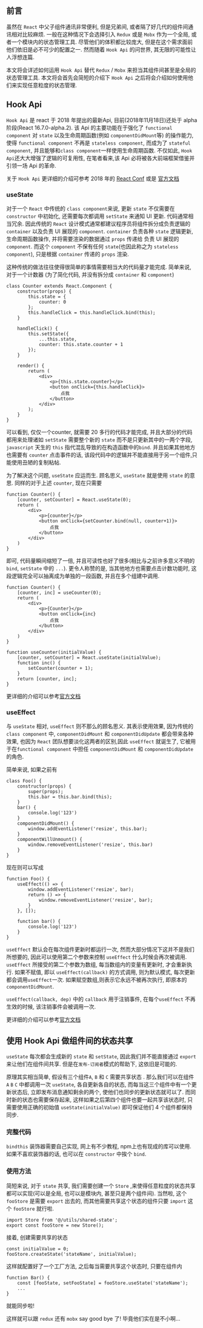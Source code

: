 [//]: # (将Hook Api 用于组件间通讯)
## 前言

虽然在 `React` 中父子组件通讯非常便利, 但是兄弟间, 或者隔了好几代的组件间通讯相对比较麻烦. 一般在这种情况下会选择引入 `Redux` 或是 `Mobx` 作为一个全局, 或者一个模块内的状态管理工具. 尽管他们的体积都比较庞大, 但是在这个需求面前他们依旧是必不可少的配置之一.
然而随着 `Hook Api` 的问世界, 其无限的可能性让人浮想连篇.

本文将会详述如何运用 `Hook Api` 替代 `Redux` / `Mobx` 来担当其组件间甚至是全局的状态管理工具.
本文将会首先会简短的介绍下 `Hook Api` 之后将会介绍如何使用他们来实现任意粒度的状态管理.

## Hook Api

`Hook Api` 是 react 于 2018 年提出的最新Api, 目前(2018年11月18日)还处于 alpha 阶段(React 16.7.0-alpha.2). 该 Api 的主要功能在于强化了 `functional component` 对 `state` 以及生命周期函数(例如 `componentDidMount`等) 的操作能力, 使得 `functional component` 不再是 `stateless component`, 而成为了 `stateful component`, 并且能够和`class component`一样使用生命周期函数. 不仅如此, `Hook Api`还大大增强了逻辑的可复用性, 在笔者看来,该 Api 必将被各大前端框架借鉴并引领一场 Api 的革命.

关于 `Hook Api` 更详细的介绍可参考 2018 年的 [React Conf](https://www.youtube.com/watch?v=dpw9EHDh2bM) 或是 [官方文档](https://reactjs.org/docs/hooks-reference.html)

### useState
对于一个 `React` 中传统的 `class component`来说, 更新 `state` 不仅需要在 `constructor` 中初始化, 还需要每次都调用 `setState` 来通知 UI 更新. 代码通常相当冗余. 因此传统的 `React` 设计模式通常都建议程序员将组件拆分成负责逻辑的 `container` 以及负责 UI 展现的 `component`. `container` 负责各种 `state` 逻辑更新, 生命周期函数操作, 并将需要渲染的数据通过 `props` 传递给 负责 UI 展现的 `component`. 而这个 `component` 不保有任何 `state`(也因此称之为 `stateless component`), 只是根据 `container` 传递的 `props` 渲染.

这种传统的做法往往使得很简单的事情需要相当大的代码量才能完成. 简单来说, 对于一个计数器 (为了简化代码, 并没有拆分成 `container` 和 `component`)

```
class Counter extends React.Component {
    constructor(props) {
        this.state = {
            counter: 0
        };
        this.handleClick = this.handleClick.bind(this);
    }
    
    handleClick() {
        this.setState({
            ...this.state,
            counter: this.state.counter + 1
        });
    }
    
    render() {
        return (
            <div>
                <p>{this.state.counter}</p>
                <button onClick={this.handleClick}>
                    点我
                </button>
            </div>
        );
    }
}
```

可以看到, 仅仅一个counter, 就需要 20 多行的代码才能完成, 并且大部分的代码都用来处理诸如 `setState` 需要整个新的 `state` 而不是只更新其中的一两个字段, `javascript` 天生的 `this` 指代混乱导致的在构造函数中的`bind`. 并且如果其他地方也需要有 `counter` 点击事件的话, 该段代码中的逻辑并不能直接用于另一个组件,只能使用丑陋的复制粘帖.

为了解决这个问题, `useState` 应运而生. 顾名思义, `useState` 就是使用 `state` 的意思. 同样的对于上述 `counter`, 现在只需要

```
function Counter() {
    [counter, setCounter] = React.useState(0);
    return (
        <div>
            <p>{counter}</p>
            <button onClick={setCounter.bind(null, counter+1)}>
                点我
            </button>
        </div>
    )
}
```

即可, 代码量瞬间缩短了一倍, 并且可读性也好了很多(相比与之前许多意义不明的`bind`, `setState` 中的 `...`).
更令人称赞的是, 当其他地方也需要点击计数功能时, 这段逻辑完全可以抽离成为单独的一段函数, 并且在多个组建中调用.

```
function Counter() {
    [counter, inc] = useCounter(0);
    return (
        <div>
            <p>{Counter}</p>
            <button onClick={inc}
                点我
            </button>
        </div>
    )
}

function useCounter(initialValue) {
    [counter, setCounter] = React.useState(initialValue);
    function inc() {
        setCounter(counter + 1);
    }
    return [counter, inc];
}
```

更详细的介绍可以参考[官方文档](https://reactjs.org/docs/hooks-state.html)

### useEffect

与 `useState` 相对, `useEffect` 则不那么的顾名思义. 其表示使用效果, 因为传统的 `class component` 中, `componentDidMount` 和 `componentDidUpdate` 都会带来各种效果, 也因为 `React` 团队想要淡化这两者的区别,因此 `useEffect` 就诞生了, 它被用于在`functional component` 中担任 `componentDidMount` 和 `componentDidUpdate` 的角色.

简单来说, 如果之前有

```
class Foo() {
    constructor(props) {
        super(props);
        this.bar = this.bar.bind(this);
    }
    bar() {
        console.log('123')
    }
    componentDidMount() {
        window.addEventListener('resize', this.bar);
    }
    componentWillUnmount() {
        window.removeEventListener('resize', this.bar)
    }
}
```

现在则可以写成

```
function Foo() {
    useEffect(() => {
        window.addEventListener('resize', bar);
        return () => {
            window.removeEventListener('resize', bar);
        }
    }, []);

    function bar() {
        console.log('123')
    }
}
```

`useEffect` 默认会在每次组件更新时都运行一次, 然而大部分情况下这并不是我们所想要的, 因此可以使用第二个参数来控制 `useEffect` 什么时候会再次被调用. `useEffect` 所接受的第二个参数为数组, 每当数组内的变量有更新时, 才会重新执行. 如果不赋值, 即以 `useEffect(callback)` 的方式调用, 则为默认模式, 每次更新都会调用`useEffect`一次. 如果赋空数组,则表示它永远不被再次执行, 即原本的 `componentDidMount`.

`useEffect(callback, dep)` 中的 `callback` 用于注销事件, 在每个`useEffect` 不再生效的时候, 该注销事件会被调用一次.

更详细的介绍可以参考[官方文档](https://reactjs.org/docs/hooks-effect.html)

## 使用 Hook Api 做组件间的状态共享

`useState` 每次都会生成新的 `state` 和 `setState`, 因此我们并不能直接通过 `export` 来让他们在组件间共享. 但是在`发布-订阅者`模式的帮助下, 这依旧是可能的.

原理其实相当简单, 假设有三个组件`A`, `B` 和 `C` 需要共享状态 . 那么我们可以在组件 `A` `B` `C` 中都调用一次 `useState`, 各自更新各自的状态, 而每当这三个组件中有一个更新状态后, 立即发布消息通知剩余的两个, 使他们也同步的更新状态就可以了. 而同时新的状态也需要保存起来, 这样如果之后第四个组件也要一起共享该状态时, 只需要使用正确的初始值 `useState(initialValue)` 即可保证他们 4 个组件都保持同步.

### 完整代码

`bindthis` 装饰器需要自己实现, 网上有不少教程, npm上也有现成的库可以使用. 如果不喜欢装饰器的话, 也可以在 `constructor` 中挨个 `bind`.

<script src="https://gist.github.com/fa93hws/69f42b75bdef07a1bc1828487c68ed96.js"></script>

### 使用方法

简短来说, 对于 `state` 共享, 我们需要创建一个 `Store` ,来使得任意粒度的状态共享都可以实现(可以是全局, 也可以是模块内, 甚至只是两个组件间). 当然啦, 这个 `fooStore` 是需要 `export` 出去的, 而其他需要共享这个状态的组件只要 `import` 这个 `fooStore` 就行啦.

    import Store from '@/utils/shared-state';
    export const fooStore = new Store();

接着, 创建需要共享的状态

    const initialValue = 0;
    fooStore.createState('stateName', initialValue);

这样就配置好了一个工厂方法, 之后每当需要共享这个状态时, 只要在组件内

    function Bar() {
        const [fooState, setFooState] = fooStore.useState('stateName');
        ...
    }
    
就能同步啦!

这样就可以跟 `redux` 还有 `mobx` say good bye 了! 毕竟他们实在是不小啊...
